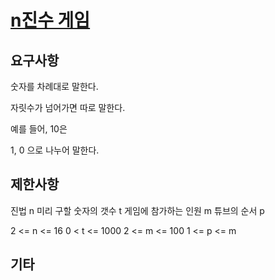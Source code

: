 # [n진수 게임](https://programmers.co.kr/learn/courses/30/lessons/17687)

## 요구사항

숫자를 차례대로 말한다.

자릿수가 넘어가면 따로 말한다.

예를 들어, 10은

1, 0 으로 나누어 말한다.

## 제한사항

진법 n
미리 구할 숫자의 갯수 t
게임에 참가하는 인원 m
튜브의 순서 p

2 <= n <= 16
0 < t <= 1000
2 <= m <= 100
1 <= p <= m

## 기타
